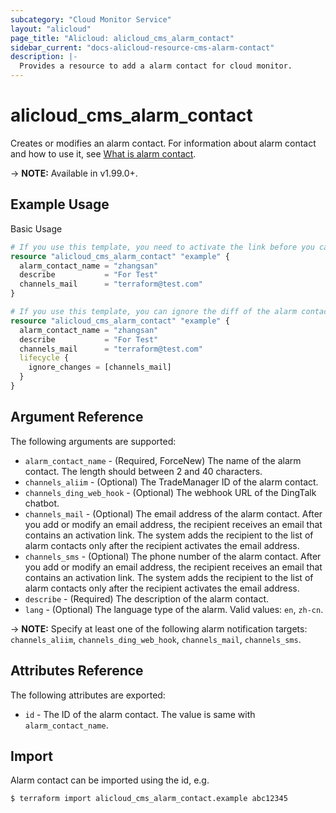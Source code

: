 ```yaml
---
subcategory: "Cloud Monitor Service"
layout: "alicloud"
page_title: "Alicloud: alicloud_cms_alarm_contact"
sidebar_current: "docs-alicloud-resource-cms-alarm-contact"
description: |-
  Provides a resource to add a alarm contact for cloud monitor.
---
```


# alicloud\_cms\_alarm\_contact

Creates or modifies an alarm contact. For information about alarm contact and how to use it, see [What is alarm contact](https://www.alibabacloud.com/help/en/doc-detail/114923.htm).

-> **NOTE:** Available in v1.99.0+.

## Example Usage

Basic Usage

```terraform
# If you use this template, you need to activate the link before you can return to the alarm contact information, otherwise diff will appear in terraform. So please confirm the activation link as soon as possible.
resource "alicloud_cms_alarm_contact" "example" {
  alarm_contact_name = "zhangsan"
  describe           = "For Test"
  channels_mail      = "terraform@test.com"
}
```

```terraform
# If you use this template, you can ignore the diff of the alarm contact information by `lifestyle`. We recommend the above usage and activate the link in time.
resource "alicloud_cms_alarm_contact" "example" {
  alarm_contact_name = "zhangsan"
  describe           = "For Test"
  channels_mail      = "terraform@test.com"
  lifecycle {
    ignore_changes = [channels_mail]
  }
}
```

## Argument Reference

The following arguments are supported:

* `alarm_contact_name` - (Required, ForceNew) The name of the alarm contact. The length should between 2 and 40 characters.
* `channels_aliim` - (Optional) The TradeManager ID of the alarm contact.
* `channels_ding_web_hook` - (Optional) The webhook URL of the DingTalk chatbot.
* `channels_mail` - (Optional) The email address of the alarm contact. After you add or modify an email address, the recipient receives an email that contains an activation link. The system adds the recipient to the list of alarm contacts only after the recipient activates the email address.
* `channels_sms` - (Optional) The phone number of the alarm contact. After you add or modify an email address, the recipient receives an email that contains an activation link. The system adds the recipient to the list of alarm contacts only after the recipient activates the email address.
* `describe` - (Required) The description of the alarm contact.
* `lang` - (Optional) The language type of the alarm. Valid values: `en`, `zh-cn`.

-> **NOTE:** Specify at least one of the following alarm notification targets: `channels_aliim`, `channels_ding_web_hook`, `channels_mail`, `channels_sms`.

## Attributes Reference

The following attributes are exported:

* `id` - The ID of the alarm contact. The value is same with `alarm_contact_name`.

## Import

Alarm contact can be imported using the id, e.g.

```shell
$ terraform import alicloud_cms_alarm_contact.example abc12345
```

